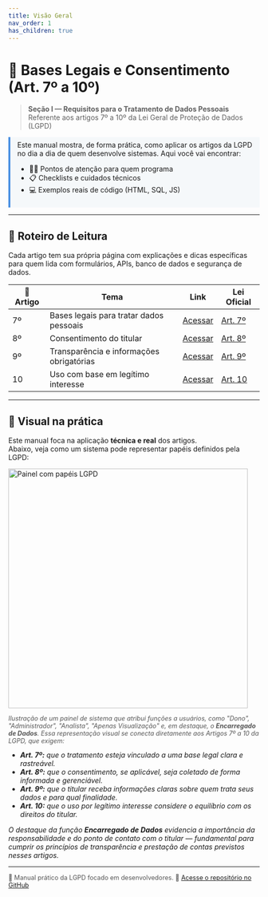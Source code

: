 ```yaml
---
title: Visão Geral
nav_order: 1
has_children: true
---
```


# 📘 Bases Legais e Consentimento (Art. 7º a 10º)

> **Seção I — Requisitos para o Tratamento de Dados Pessoais**  
> Referente aos artigos 7º a 10º da Lei Geral de Proteção de Dados (LGPD)

<div style="border-left: 4px solid #4a90e2; padding: 0.5em 1em; background-color: #f5f8fa; margin-bottom: 1em;">
  Este manual mostra, de forma prática, como aplicar os artigos da LGPD no dia a dia de quem desenvolve sistemas.  
  Aqui você vai encontrar:
  <ul>
    <li>🧑‍💻 Pontos de atenção para quem programa</li>
    <li>📋 Checklists e cuidados técnicos</li>
    <li>💻 Exemplos reais de código (HTML, SQL, JS)</li>
  </ul>
</div>

---

## 📍 Roteiro de Leitura

Cada artigo tem sua própria página com explicações e dicas específicas para quem lida com formulários, APIs, banco de dados e segurança de dados.

| 🔢 Artigo | Tema | Link | Lei Oficial |
|----------|------|------|-------------|
| 7º | Bases legais para tratar dados pessoais | [Acessar](artigos/art7.md) | [Art. 7º](https://www.planalto.gov.br/ccivil_03/_ato2015-2018/2018/lei/l13709.htm#art7) |
| 8º | Consentimento do titular              | [Acessar](artigos/art8.md) | [Art. 8º](https://www.planalto.gov.br/ccivil_03/_ato2015-2018/2018/lei/l13709.htm#art8) |
| 9º | Transparência e informações obrigatórias | [Acessar](artigos/art9.md) | [Art. 9º](https://www.planalto.gov.br/ccivil_03/_ato2015-2018/2018/lei/l13709.htm#art9) |
| 10 | Uso com base em legítimo interesse    | [Acessar](artigos/art10.md) | [Art. 10](https://www.planalto.gov.br/ccivil_03/_ato2015-2018/2018/lei/l13709.htm#art10) |

---

## 🧩 Visual na prática

Este manual foca na aplicação **técnica e real** dos artigos.  
Abaixo, veja como um sistema pode representar papéis definidos pela LGPD:

<img src="/ecs.github.io/img/encarregado-funcoes.png" alt="Painel com papéis LGPD" width="480"/>

<p style="font-size: 0.9em; color: #555;">
  <em>
    Ilustração de um painel de sistema que atribui funções a usuários, como "Dono", "Administrador", "Analista", "Apenas Visualização" e, em destaque, o <strong>Encarregado de Dados</strong>.  
    Essa representação visual se conecta diretamente aos Artigos 7º a 10 da LGPD, que exigem:
    <ul style="margin-top: 0.5em;">
      <li><strong>Art. 7º:</strong> que o tratamento esteja vinculado a uma base legal clara e rastreável.</li>
      <li><strong>Art. 8º:</strong> que o consentimento, se aplicável, seja coletado de forma informada e gerenciável.</li>
      <li><strong>Art. 9º:</strong> que o titular receba informações claras sobre quem trata seus dados e para qual finalidade.</li>
      <li><strong>Art. 10:</strong> que o uso por legítimo interesse considere o equilíbrio com os direitos do titular.</li>
    </ul>
    O destaque da função <strong>Encarregado de Dados</strong> evidencia a importância da responsabilidade e do ponto de contato com o titular — fundamental para cumprir os princípios de transparência e prestação de contas previstos nesses artigos.
  </em>
</p>

---

<footer style="font-size: 0.9em; color: #555;">
📌 Manual prático da LGPD focado em desenvolvedores.  
🔗 <a href="https://github.com/maariaceciliaholler/ecs.github.io">Acesse o repositório no GitHub</a>
</footer>

